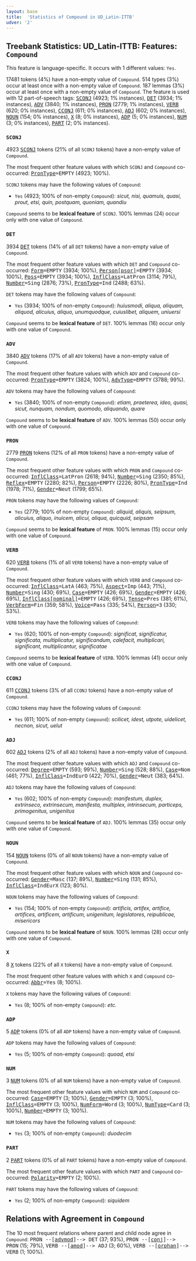 ```yaml
---
layout: base
title:  'Statistics of Compound in UD_Latin-ITTB'
udver: '2'
---
```


## Treebank Statistics: UD_Latin-ITTB: Features: `Compound`

This feature is language-specific.
It occurs with 1 different values: `Yes`.

17481 tokens (4%) have a non-empty value of `Compound`.
514 types (3%) occur at least once with a non-empty value of `Compound`.
187 lemmas (3%) occur at least once with a non-empty value of `Compound`.
The feature is used with 12 part-of-speech tags: <tt><a href="la_ittb-pos-SCONJ.html">SCONJ</a></tt> (4923; 1% instances), <tt><a href="la_ittb-pos-DET.html">DET</a></tt> (3934; 1% instances), <tt><a href="la_ittb-pos-ADV.html">ADV</a></tt> (3840; 1% instances), <tt><a href="la_ittb-pos-PRON.html">PRON</a></tt> (2779; 1% instances), <tt><a href="la_ittb-pos-VERB.html">VERB</a></tt> (620; 0% instances), <tt><a href="la_ittb-pos-CCONJ.html">CCONJ</a></tt> (611; 0% instances), <tt><a href="la_ittb-pos-ADJ.html">ADJ</a></tt> (602; 0% instances), <tt><a href="la_ittb-pos-NOUN.html">NOUN</a></tt> (154; 0% instances), <tt><a href="la_ittb-pos-X.html">X</a></tt> (8; 0% instances), <tt><a href="la_ittb-pos-ADP.html">ADP</a></tt> (5; 0% instances), <tt><a href="la_ittb-pos-NUM.html">NUM</a></tt> (3; 0% instances), <tt><a href="la_ittb-pos-PART.html">PART</a></tt> (2; 0% instances).

### `SCONJ`

4923 <tt><a href="la_ittb-pos-SCONJ.html">SCONJ</a></tt> tokens (21% of all `SCONJ` tokens) have a non-empty value of `Compound`.

The most frequent other feature values with which `SCONJ` and `Compound` co-occurred: <tt><a href="la_ittb-feat-PronType.html">PronType</a></tt><tt>=EMPTY</tt> (4923; 100%).

`SCONJ` tokens may have the following values of `Compound`:

* `Yes` (4923; 100% of non-empty `Compound`): <em>sicut, nisi, quamuis, quasi, prout, etsi, quin, postquam, quoniam, quandiu</em>

`Compound` seems to be **lexical feature** of `SCONJ`. 100% lemmas (24) occur only with one value of `Compound`.

### `DET`

3934 <tt><a href="la_ittb-pos-DET.html">DET</a></tt> tokens (14% of all `DET` tokens) have a non-empty value of `Compound`.

The most frequent other feature values with which `DET` and `Compound` co-occurred: <tt><a href="la_ittb-feat-Form.html">Form</a></tt><tt>=EMPTY</tt> (3934; 100%), <tt><a href="la_ittb-feat-Person-psor.html">Person[psor]</a></tt><tt>=EMPTY</tt> (3934; 100%), <tt><a href="la_ittb-feat-Poss.html">Poss</a></tt><tt>=EMPTY</tt> (3934; 100%), <tt><a href="la_ittb-feat-InflClass.html">InflClass</a></tt><tt>=LatPron</tt> (3114; 79%), <tt><a href="la_ittb-feat-Number.html">Number</a></tt><tt>=Sing</tt> (2876; 73%), <tt><a href="la_ittb-feat-PronType.html">PronType</a></tt><tt>=Ind</tt> (2488; 63%).

`DET` tokens may have the following values of `Compound`:

* `Yes` (3934; 100% of non-empty `Compound`): <em>huiusmodi, aliqua, aliquam, aliquod, alicuius, aliquo, unumquodque, cuiuslibet, aliquem, uniuersi</em>

`Compound` seems to be **lexical feature** of `DET`. 100% lemmas (16) occur only with one value of `Compound`.

### `ADV`

3840 <tt><a href="la_ittb-pos-ADV.html">ADV</a></tt> tokens (17% of all `ADV` tokens) have a non-empty value of `Compound`.

The most frequent other feature values with which `ADV` and `Compound` co-occurred: <tt><a href="la_ittb-feat-PronType.html">PronType</a></tt><tt>=EMPTY</tt> (3824; 100%), <tt><a href="la_ittb-feat-AdvType.html">AdvType</a></tt><tt>=EMPTY</tt> (3788; 99%).

`ADV` tokens may have the following values of `Compound`:

* `Yes` (3840; 100% of non-empty `Compound`): <em>etiam, praeterea, ideo, quasi, sicut, nunquam, nondum, quomodo, aliquando, quare</em>

`Compound` seems to be **lexical feature** of `ADV`. 100% lemmas (50) occur only with one value of `Compound`.

### `PRON`

2779 <tt><a href="la_ittb-pos-PRON.html">PRON</a></tt> tokens (12% of all `PRON` tokens) have a non-empty value of `Compound`.

The most frequent other feature values with which `PRON` and `Compound` co-occurred: <tt><a href="la_ittb-feat-InflClass.html">InflClass</a></tt><tt>=LatPron</tt> (2618; 94%), <tt><a href="la_ittb-feat-Number.html">Number</a></tt><tt>=Sing</tt> (2350; 85%), <tt><a href="la_ittb-feat-Reflex.html">Reflex</a></tt><tt>=EMPTY</tt> (2280; 82%), <tt><a href="la_ittb-feat-Person.html">Person</a></tt><tt>=EMPTY</tt> (2226; 80%), <tt><a href="la_ittb-feat-PronType.html">PronType</a></tt><tt>=Ind</tt> (1978; 71%), <tt><a href="la_ittb-feat-Gender.html">Gender</a></tt><tt>=Neut</tt> (1799; 65%).

`PRON` tokens may have the following values of `Compound`:

* `Yes` (2779; 100% of non-empty `Compound`): <em>aliquid, aliquis, seipsum, alicuius, aliquo, inuicem, alicui, aliqua, quicquid, seipsam</em>

`Compound` seems to be **lexical feature** of `PRON`. 100% lemmas (15) occur only with one value of `Compound`.

### `VERB`

620 <tt><a href="la_ittb-pos-VERB.html">VERB</a></tt> tokens (1% of all `VERB` tokens) have a non-empty value of `Compound`.

The most frequent other feature values with which `VERB` and `Compound` co-occurred: <tt><a href="la_ittb-feat-InflClass.html">InflClass</a></tt><tt>=LatA</tt> (463; 75%), <tt><a href="la_ittb-feat-Aspect.html">Aspect</a></tt><tt>=Imp</tt> (443; 71%), <tt><a href="la_ittb-feat-Number.html">Number</a></tt><tt>=Sing</tt> (430; 69%), <tt><a href="la_ittb-feat-Case.html">Case</a></tt><tt>=EMPTY</tt> (426; 69%), <tt><a href="la_ittb-feat-Gender.html">Gender</a></tt><tt>=EMPTY</tt> (426; 69%), <tt><a href="la_ittb-feat-InflClass-nominal.html">InflClass[nominal]</a></tt><tt>=EMPTY</tt> (426; 69%), <tt><a href="la_ittb-feat-Tense.html">Tense</a></tt><tt>=Pres</tt> (381; 61%), <tt><a href="la_ittb-feat-VerbForm.html">VerbForm</a></tt><tt>=Fin</tt> (359; 58%), <tt><a href="la_ittb-feat-Voice.html">Voice</a></tt><tt>=Pass</tt> (335; 54%), <tt><a href="la_ittb-feat-Person.html">Person</a></tt><tt>=3</tt> (330; 53%).

`VERB` tokens may have the following values of `Compound`:

* `Yes` (620; 100% of non-empty `Compound`): <em>significat, significatur, significata, multiplicatur, significandum, calefacit, multiplicari, significant, multiplicantur, significatae</em>

`Compound` seems to be **lexical feature** of `VERB`. 100% lemmas (41) occur only with one value of `Compound`.

### `CCONJ`

611 <tt><a href="la_ittb-pos-CCONJ.html">CCONJ</a></tt> tokens (3% of all `CCONJ` tokens) have a non-empty value of `Compound`.

`CCONJ` tokens may have the following values of `Compound`:

* `Yes` (611; 100% of non-empty `Compound`): <em>scilicet, idest, utpote, uidelicet, necnon, sicut, uelut</em>

### `ADJ`

602 <tt><a href="la_ittb-pos-ADJ.html">ADJ</a></tt> tokens (2% of all `ADJ` tokens) have a non-empty value of `Compound`.

The most frequent other feature values with which `ADJ` and `Compound` co-occurred: <tt><a href="la_ittb-feat-Degree.html">Degree</a></tt><tt>=EMPTY</tt> (593; 99%), <tt><a href="la_ittb-feat-Number.html">Number</a></tt><tt>=Sing</tt> (528; 88%), <tt><a href="la_ittb-feat-Case.html">Case</a></tt><tt>=Nom</tt> (461; 77%), <tt><a href="la_ittb-feat-InflClass.html">InflClass</a></tt><tt>=IndEurO</tt> (422; 70%), <tt><a href="la_ittb-feat-Gender.html">Gender</a></tt><tt>=Neut</tt> (383; 64%).

`ADJ` tokens may have the following values of `Compound`:

* `Yes` (602; 100% of non-empty `Compound`): <em>manifestum, duplex, extrinseco, extrinsecum, manifesta, multiplex, intrinsecum, particeps, primogenitus, unigenitus</em>

`Compound` seems to be **lexical feature** of `ADJ`. 100% lemmas (35) occur only with one value of `Compound`.

### `NOUN`

154 <tt><a href="la_ittb-pos-NOUN.html">NOUN</a></tt> tokens (0% of all `NOUN` tokens) have a non-empty value of `Compound`.

The most frequent other feature values with which `NOUN` and `Compound` co-occurred: <tt><a href="la_ittb-feat-Gender.html">Gender</a></tt><tt>=Masc</tt> (137; 89%), <tt><a href="la_ittb-feat-Number.html">Number</a></tt><tt>=Sing</tt> (131; 85%), <tt><a href="la_ittb-feat-InflClass.html">InflClass</a></tt><tt>=IndEurX</tt> (123; 80%).

`NOUN` tokens may have the following values of `Compound`:

* `Yes` (154; 100% of non-empty `Compound`): <em>artificis, artifex, artifice, artifices, artificem, artificum, unigenitum, legislatores, reipublicae, misericors</em>

`Compound` seems to be **lexical feature** of `NOUN`. 100% lemmas (28) occur only with one value of `Compound`.

### `X`

8 <tt><a href="la_ittb-pos-X.html">X</a></tt> tokens (22% of all `X` tokens) have a non-empty value of `Compound`.

The most frequent other feature values with which `X` and `Compound` co-occurred: <tt><a href="la_ittb-feat-Abbr.html">Abbr</a></tt><tt>=Yes</tt> (8; 100%).

`X` tokens may have the following values of `Compound`:

* `Yes` (8; 100% of non-empty `Compound`): <em>etc.</em>

### `ADP`

5 <tt><a href="la_ittb-pos-ADP.html">ADP</a></tt> tokens (0% of all `ADP` tokens) have a non-empty value of `Compound`.

`ADP` tokens may have the following values of `Compound`:

* `Yes` (5; 100% of non-empty `Compound`): <em>quoad, etsi</em>

### `NUM`

3 <tt><a href="la_ittb-pos-NUM.html">NUM</a></tt> tokens (0% of all `NUM` tokens) have a non-empty value of `Compound`.

The most frequent other feature values with which `NUM` and `Compound` co-occurred: <tt><a href="la_ittb-feat-Case.html">Case</a></tt><tt>=EMPTY</tt> (3; 100%), <tt><a href="la_ittb-feat-Gender.html">Gender</a></tt><tt>=EMPTY</tt> (3; 100%), <tt><a href="la_ittb-feat-InflClass.html">InflClass</a></tt><tt>=EMPTY</tt> (3; 100%), <tt><a href="la_ittb-feat-NumForm.html">NumForm</a></tt><tt>=Word</tt> (3; 100%), <tt><a href="la_ittb-feat-NumType.html">NumType</a></tt><tt>=Card</tt> (3; 100%), <tt><a href="la_ittb-feat-Number.html">Number</a></tt><tt>=EMPTY</tt> (3; 100%).

`NUM` tokens may have the following values of `Compound`:

* `Yes` (3; 100% of non-empty `Compound`): <em>duodecim</em>

### `PART`

2 <tt><a href="la_ittb-pos-PART.html">PART</a></tt> tokens (0% of all `PART` tokens) have a non-empty value of `Compound`.

The most frequent other feature values with which `PART` and `Compound` co-occurred: <tt><a href="la_ittb-feat-Polarity.html">Polarity</a></tt><tt>=EMPTY</tt> (2; 100%).

`PART` tokens may have the following values of `Compound`:

* `Yes` (2; 100% of non-empty `Compound`): <em>siquidem</em>

## Relations with Agreement in `Compound`

The 10 most frequent relations where parent and child node agree in `Compound`:
<tt>PRON --[<tt><a href="la_ittb-dep-advmod.html">advmod</a></tt>]--> DET</tt> (37; 93%),
<tt>PRON --[<tt><a href="la_ittb-dep-conj.html">conj</a></tt>]--> PRON</tt> (15; 79%),
<tt>VERB --[<tt><a href="la_ittb-dep-amod.html">amod</a></tt>]--> ADJ</tt> (3; 60%),
<tt>VERB --[<tt><a href="la_ittb-dep-orphan.html">orphan</a></tt>]--> VERB</tt> (1; 100%).

